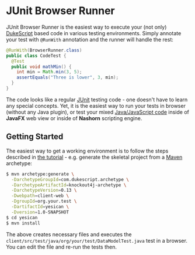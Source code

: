 JUnit Browser Runner
====================

JUnit Browser Runner is the easiest way to execute your (not only) [DukeScript](http://dukescript.com) based 
code in various testing environments. Simply annotate your test with `@RunWith` annotation and the runner will
handle the rest:

```java
@RunWith(BrowserRunner.class)
public class CodeTest {
  @Test
  public void mathMin() {
    int min = Math.min(3, 5);
    assertEquals("Three is lower", 3, min);
  }
}
```

The code looks like a regular [JUnit](http://junit.org) testing code - one doesn't have to learn any special concepts.
Yet, it is the easiest way to run your tests in browser (without any Java plugin), or test your mixed 
[Java/JavaScript code](http://bits.netbeans.org/html+java/1.3/net/java/html/js/package-summary.html) inside of
**JavaFX** web view or inside of **Nashorn** scripting engine.

Getting Started
---------------

The easiest way to get a working environment is to follow the steps described in [the tutorial](http://dukescript.com/best/practices/2016/05/30/test-in-browser.html) - e.g. generate the skeletal project from a [Maven](http://maven.apache.org) archetype:

```bash
$ mvn archetype:generate \
  -DarchetypeGroupId=com.dukescript.archetype \
  -DarchetypeArtifactId=knockout4j-archetype \
  -DarchetypeVersion=0.13 \
  -Dwebpath=client-web \
  -DgroupId=org.your.test \
  -DartifactId=yesican \
  -Dversion=1.0-SNAPSHOT
$ cd yesican
$ mvn install
```

The above creates necessary files and executes the `client/src/test/java/org/your/test/DataModelTest.java` test in  a browser. You can edit the file and re-run the tests then.
